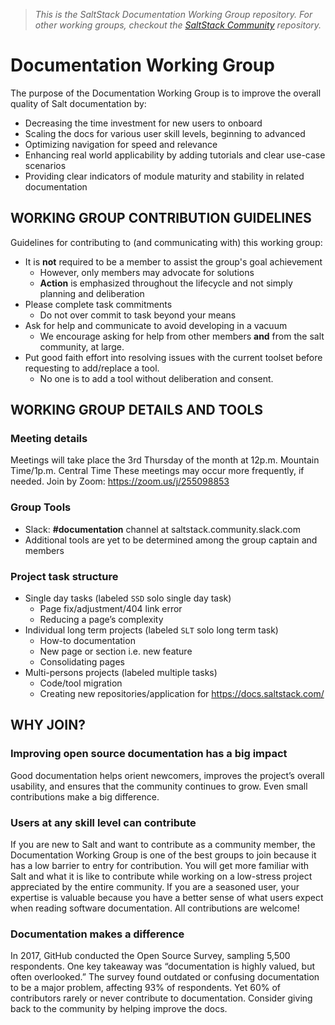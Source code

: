 > _This is the SaltStack Documentation Working Group repository. For other working groups,_
> _checkout the [SaltStack Community](https://github.com/saltstack/community) repository._

# Documentation Working Group
The purpose of the Documentation Working Group is to improve the overall quality of Salt documentation by:
- Decreasing the time investment for new users to onboard
- Scaling the docs for various user skill levels, beginning to advanced
- Optimizing navigation for speed and relevance
- Enhancing real world applicability by adding tutorials and clear use-case scenarios
- Providing clear indicators of module maturity and stability in related documentation

## WORKING GROUP CONTRIBUTION GUIDELINES
Guidelines for contributing to (and communicating with) this working group:
- It is **not** required to be a member to assist the group's goal achievement
  - However, only members may advocate for solutions
  - **Action** is emphasized throughout the lifecycle and not simply planning and deliberation
- Please complete task commitments
  - Do not over commit to task beyond your means
- Ask for help and communicate to avoid developing in a vacuum
  - We encourage asking for help from other members **and** from the salt community, at large.
- Put good faith effort into resolving issues with the current toolset before requesting to add/replace a tool.
  - No one is to add a tool without deliberation and consent.

## WORKING GROUP DETAILS AND TOOLS
### Meeting details
Meetings will take place the 3rd Thursday of the month at 12p.m. Mountain Time/1p.m. Central Time
These meetings may occur more frequently, if needed. Join by Zoom: https://zoom.us/j/255098853

### Group Tools
- Slack: **#documentation** channel at saltstack.community.slack.com
- Additional tools are yet to be determined among the group captain and members

### Project task structure
- Single day tasks (labeled `SSD` solo single day task)
  - Page fix/adjustment/404 link error
  - Reducing a page’s complexity
- Individual long term projects (labeled `SLT` solo long term task)
  - How-to documentation
  - New page or section i.e. new feature
  - Consolidating pages
- Multi-persons projects (labeled multiple tasks)
  - Code/tool migration
  - Creating new repositories/application for https://docs.saltstack.com/

## WHY JOIN?
### Improving open source documentation has a big impact
Good documentation helps orient newcomers, improves the project’s overall usability, and ensures that the community continues to grow. Even small contributions make a big difference.

### Users at any skill level can contribute
If you are new to Salt and want to contribute as a community member, the Documentation Working Group is one of the best groups to join because it has a low barrier to entry for contribution. You will get more familiar with Salt and what it is like to contribute while working on a low-stress project appreciated by the entire community.
If you are a seasoned user, your expertise is valuable because you have a better sense of what users expect when reading software documentation. All contributions are welcome!

### Documentation makes a difference
In 2017, GitHub conducted the Open Source Survey, sampling 5,500 respondents. One key takeaway was “documentation is highly valued, but often overlooked.” The survey found outdated or confusing documentation to be a major problem, affecting 93% of respondents. Yet 60% of contributors rarely or never contribute to documentation. Consider giving back to the community by helping improve the docs.
